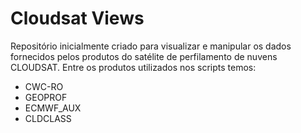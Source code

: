 # Cloudsat Views

Repositório inicialmente criado para visualizar e manipular os dados fornecidos pelos produtos do satélite de perfilamento de nuvens CLOUDSAT.
Entre os produtos utilizados nos scripts temos:
- CWC-RO
- GEOPROF
- ECMWF_AUX
- CLDCLASS

